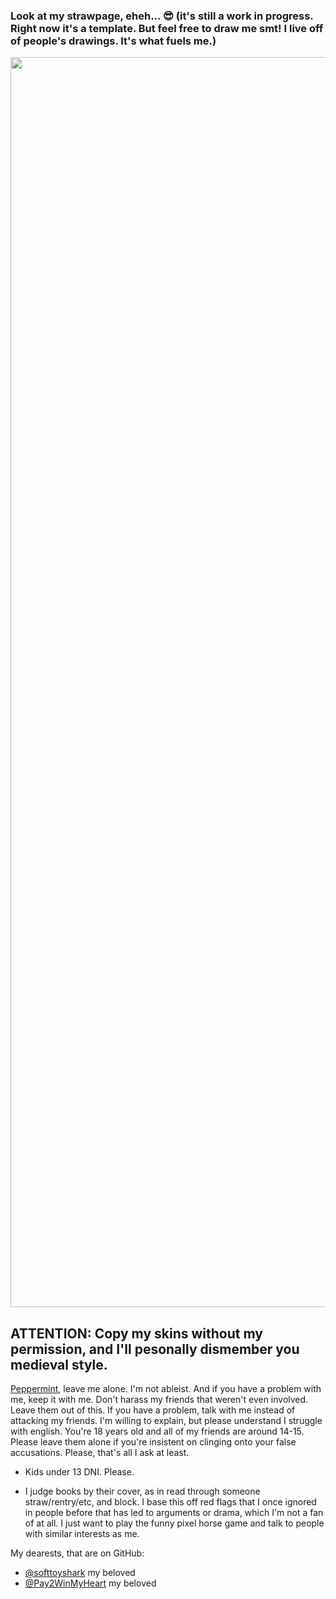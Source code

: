 ### Look at my strawpage, eheh... 😎 (it's still a work in progress. Right now it's a template. But feel free to draw me smt! I live off of people's drawings. It's what fuels me.)
<p align="center">
    <img width="2000" src=https://github.com/user-attachments/assets/35c20880-0845-422b-b01f-57cea734c7a4
</p>


## ATTENTION: Copy my skins without my permission, and I'll pesonally dismember you medieval style.

 [Peppermint](https://www.patreon.com/user/about?u=103974018), leave me alone. I'm not ableist. And if you have a problem with me, keep it with me. Don't harass my friends that weren't even involved. Leave them out of this. If you have a problem, talk with me instead of attacking my friends. I'm willing to explain, but please understand I struggle with english. You're 18 years old and all of my friends are around 14-15. Please leave them alone if you're insistent on clinging onto your false accusations. Please, that's all I ask at least.


- Kids under 13 DNI. Please.

- I judge books by their cover, as in read through someone straw/rentry/etc, and block. I base this off red flags that I once ignored in people before that has led to arguments or drama, which I'm not a fan of at all. I just want to play the funny pixel horse game and talk to people with similar interests as me.

My dearests, that are on GitHub:
- [@softtoyshark](https://github.com/softtoyshark) my beloved
- [@Pay2WinMyHeart](https://github.com/RBYI-DNC-NoINSPO-please) my beloved



